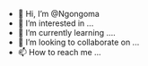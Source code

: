 - 👋 Hi, I’m @Ngongoma
- 👀 I’m interested in ...
- 🌱 I’m currently learning ....
- 💞️ I’m looking to collaborate on ...
- 📫 How to reach me ...

<!---
Ngongoma/Ngongoma is a ✨ special ✨ repository because its `README.md` (this file) appears on your GitHub profile.
You can click the Preview link to take a look at your changes.
--->
